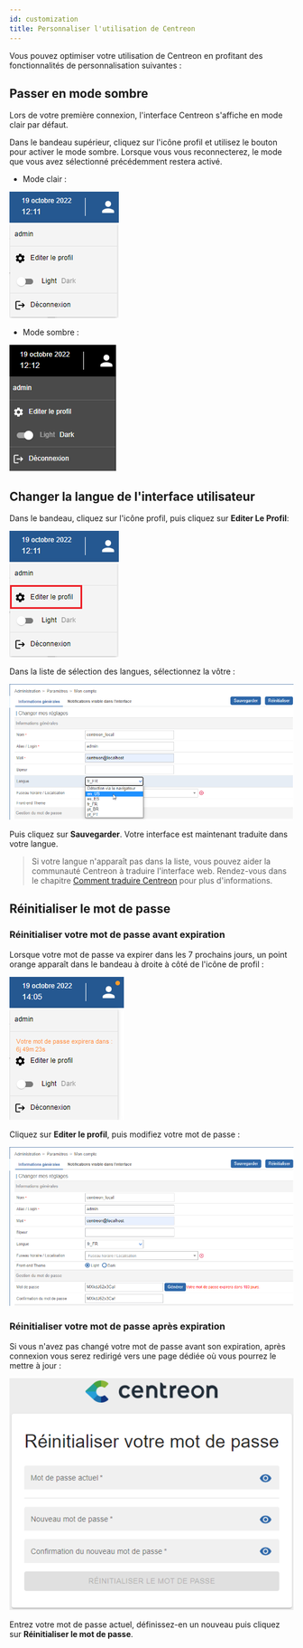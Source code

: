 ```yaml
---
id: customization
title: Personnaliser l'utilisation de Centreon
---
```


Vous pouvez optimiser votre utilisation de Centreon en profitant des fonctionnalités de personnalisation suivantes :

## Passer en mode sombre

Lors de votre première connexion, l'interface Centreon s'affiche en mode clair par défaut.

Dans le bandeau supérieur, cliquez sur l'icône profil et utilisez le bouton pour activer le mode sombre. Lorsque vous vous reconnecterez, le mode que vous avez sélectionné précédemment restera activé.

- Mode clair :

![image](../../assets/getting-started/light_mode_switch.png)

- Mode sombre :

![image](../../assets/getting-started/dark_mode_switch.png)

## Changer la langue de l'interface utilisateur

Dans le bandeau, cliquez sur l'icône profil, puis cliquez sur **Editer Le Profil**:

![image](../../assets/getting-started/change_language_1.png)

Dans la liste de sélection des langues, sélectionnez la vôtre :

![image](../../assets/getting-started/change_language_2.png)

Puis cliquez sur **Sauvegarder**. Votre interface est maintenant traduite dans votre
langue.

> Si votre langue n'apparaît pas dans la liste, vous pouvez aider la communauté Centreon à traduire l'interface web.
> Rendez-vous dans le chapitre [Comment traduire Centreon](../../developer/developer-translate-centreon.md) pour plus d'informations.

## Réinitialiser le mot de passe

### Réinitialiser votre mot de passe avant expiration

Lorsque votre mot de passe va expirer dans les 7 prochains jours, un point orange apparaît dans le
bandeau à droite à côté de l'icône de profil :

![image](../../assets/administration/password_will_expire.png)

Cliquez sur **Editer le profil**, puis modifiez votre mot de passe :

![image](../../assets/administration/password_expiration.png)

### Réinitialiser votre mot de passe après expiration

Si vous n'avez pas changé votre mot de passe avant son expiration, après connexion vous serez redirigé vers une page dédiée où vous pourrez le mettre à jour :

![image](../../assets/administration/password_expired.png)

Entrez votre mot de passe actuel, définissez-en un nouveau puis cliquez sur **Réinitialiser le mot de passe**.
